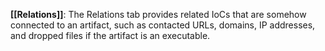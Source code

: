 **[[Relations]]**: The Relations tab provides related IoCs that are somehow connected to an artifact, such as contacted URLs, domains, IP addresses, and dropped files if the artifact is an executable.